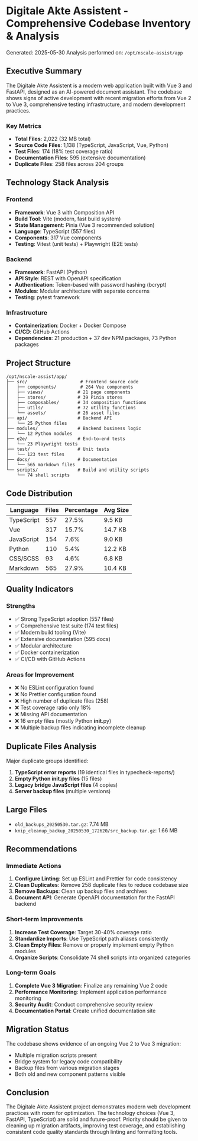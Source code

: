 # Digitale Akte Assistent - Comprehensive Codebase Inventory & Analysis

Generated: 2025-05-30
Analysis performed on: `/opt/nscale-assist/app`

## Executive Summary

The Digitale Akte Assistent is a modern web application built with Vue 3 and FastAPI, designed as an AI-powered document assistant. The codebase shows signs of active development with recent migration efforts from Vue 2 to Vue 3, comprehensive testing infrastructure, and modern development practices.

### Key Metrics
- **Total Files**: 2,022 (32 MB total)
- **Source Code Files**: 1,138 (TypeScript, JavaScript, Vue, Python)
- **Test Files**: 174 (18% test coverage ratio)
- **Documentation Files**: 595 (extensive documentation)
- **Duplicate Files**: 258 files across 204 groups

## Technology Stack Analysis

### Frontend
- **Framework**: Vue 3 with Composition API
- **Build Tool**: Vite (modern, fast build system)
- **State Management**: Pinia (Vue 3 recommended solution)
- **Language**: TypeScript (557 files)
- **Components**: 317 Vue components
- **Testing**: Vitest (unit tests) + Playwright (E2E tests)

### Backend
- **Framework**: FastAPI (Python)
- **API Style**: REST with OpenAPI specification
- **Authentication**: Token-based with password hashing (bcrypt)
- **Modules**: Modular architecture with separate concerns
- **Testing**: pytest framework

### Infrastructure
- **Containerization**: Docker + Docker Compose
- **CI/CD**: GitHub Actions
- **Dependencies**: 21 production + 37 dev NPM packages, 73 Python packages

## Project Structure

```
/opt/nscale-assist/app/
├── src/                    # Frontend source code
│   ├── components/         # 264 Vue components
│   ├── views/             # 21 page components
│   ├── stores/            # 39 Pinia stores
│   ├── composables/       # 34 composition functions
│   ├── utils/             # 72 utility functions
│   └── assets/            # 26 asset files
├── api/                   # Backend API
│   └── 25 Python files
├── modules/               # Backend business logic
│   └── 12 Python modules
├── e2e/                   # End-to-end tests
│   └── 23 Playwright tests
├── test/                  # Unit tests
│   └── 123 test files
├── docs/                  # Documentation
│   └── 565 markdown files
└── scripts/               # Build and utility scripts
    └── 74 shell scripts
```

## Code Distribution

| Language | Files | Percentage | Avg Size |
|----------|-------|------------|----------|
| TypeScript | 557 | 27.5% | 9.5 KB |
| Vue | 317 | 15.7% | 14.7 KB |
| JavaScript | 154 | 7.6% | 9.0 KB |
| Python | 110 | 5.4% | 12.2 KB |
| CSS/SCSS | 93 | 4.6% | 6.8 KB |
| Markdown | 565 | 27.9% | 10.4 KB |

## Quality Indicators

### Strengths
- ✅ Strong TypeScript adoption (557 files)
- ✅ Comprehensive test suite (174 test files)
- ✅ Modern build tooling (Vite)
- ✅ Extensive documentation (595 docs)
- ✅ Modular architecture
- ✅ Docker containerization
- ✅ CI/CD with GitHub Actions

### Areas for Improvement
- ❌ No ESLint configuration found
- ❌ No Prettier configuration found
- ❌ High number of duplicate files (258)
- ❌ Test coverage ratio only 18%
- ❌ Missing API documentation
- ❌ 16 empty files (mostly Python __init__.py)
- ❌ Multiple backup files indicating incomplete cleanup

## Duplicate Files Analysis

Major duplicate groups identified:
1. **TypeScript error reports** (19 identical files in typecheck-reports/)
2. **Empty Python __init__.py files** (15 files)
3. **Legacy bridge JavaScript files** (4 copies)
4. **Server backup files** (multiple versions)

## Large Files
- `old_backups_20250530.tar.gz`: 7.74 MB
- `knip_cleanup_backup_20250530_172620/src_backup.tar.gz`: 1.66 MB

## Recommendations

### Immediate Actions
1. **Configure Linting**: Set up ESLint and Prettier for code consistency
2. **Clean Duplicates**: Remove 258 duplicate files to reduce codebase size
3. **Remove Backups**: Clean up backup files and archives
4. **Document API**: Generate OpenAPI documentation for the FastAPI backend

### Short-term Improvements
1. **Increase Test Coverage**: Target 30-40% coverage ratio
2. **Standardize Imports**: Use TypeScript path aliases consistently
3. **Clean Empty Files**: Remove or properly implement empty Python modules
4. **Organize Scripts**: Consolidate 74 shell scripts into organized categories

### Long-term Goals
1. **Complete Vue 3 Migration**: Finalize any remaining Vue 2 code
2. **Performance Monitoring**: Implement application performance monitoring
3. **Security Audit**: Conduct comprehensive security review
4. **Documentation Portal**: Create unified documentation site

## Migration Status

The codebase shows evidence of an ongoing Vue 2 to Vue 3 migration:
- Multiple migration scripts present
- Bridge system for legacy code compatibility
- Backup files from various migration stages
- Both old and new component patterns visible

## Conclusion

The Digitale Akte Assistent project demonstrates modern web development practices with room for optimization. The technology choices (Vue 3, FastAPI, TypeScript) are solid and future-proof. Priority should be given to cleaning up migration artifacts, improving test coverage, and establishing consistent code quality standards through linting and formatting tools.